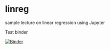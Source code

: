 # linreg
sample lecture on linear regression using Jupyter

Test binder

[![Binder](https://mybinder.org/badge_logo.svg)](https://mybinder.org/v2/gh/porthole/linreg/master)
